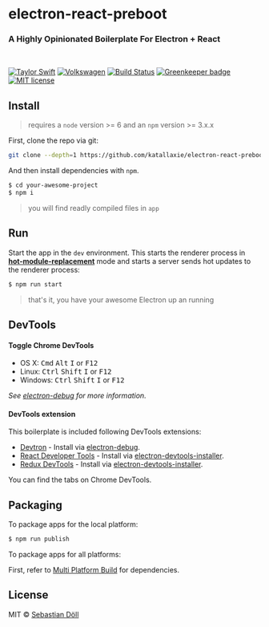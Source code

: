 # electron-react-preboot

### A Highly Opinionated Boilerplate For Electron + React 

<br/>

[![Taylor Swift](https://img.shields.io/badge/secured%20by-taylor%20swift-brightgreen.svg)](https://twitter.com/SwiftOnSecurity)
[![Volkswagen](https://auchenberg.github.io/volkswagen/volkswargen_ci.svg?v=1)](https://github.com/auchenberg/volkswagen)
[![Build Status](https://travis-ci.org/katallaxie/electron-react-preboot.svg?branch=master)](https://travis-ci.org/katallaxie/electron-react-preboot)
[![Greenkeeper badge](https://badges.greenkeeper.io/katallaxie/electron-react-preboot.svg)](https://greenkeeper.io/)
[![MIT license](http://img.shields.io/badge/license-MIT-brightgreen.svg)](http://opensource.org/licenses/MIT)

## Install

> requires a `node` version >= 6 and an `npm` version >= 3.x.x

First, clone the repo via git:

```bash
git clone --depth=1 https://github.com/katallaxie/electron-react-preboot.git your-awesome-project
```

And then install dependencies with `npm`.

```bash
$ cd your-awesome-project
$ npm i
```

> you will find readly compiled files in `app`

## Run

Start the app in the `dev` environment. This starts the renderer process in [**hot-module-replacement**](https://webpack.js.org/guides/hmr-react/) mode and starts a server sends hot updates to the renderer process:

```bash
$ npm run start
```

> that's it, you have your awesome Electron up an running

## DevTools

#### Toggle Chrome DevTools

- OS X: <kbd>Cmd</kbd> <kbd>Alt</kbd> <kbd>I</kbd> or <kbd>F12</kbd>
- Linux: <kbd>Ctrl</kbd> <kbd>Shift</kbd> <kbd>I</kbd> or <kbd>F12</kbd>
- Windows: <kbd>Ctrl</kbd> <kbd>Shift</kbd> <kbd>I</kbd> or <kbd>F12</kbd>

*See [electron-debug](https://github.com/sindresorhus/electron-debug) for more information.*

#### DevTools extension

This boilerplate is included following DevTools extensions:

* [Devtron](https://github.com/electron/devtron) - Install via [electron-debug](https://github.com/sindresorhus/electron-debug).
* [React Developer Tools](https://github.com/facebook/react-devtools) - Install via [electron-devtools-installer](https://github.com/GPMDP/electron-devtools-installer).
* [Redux DevTools](https://github.com/zalmoxisus/redux-devtools-extension) - Install via [electron-devtools-installer](https://github.com/GPMDP/electron-devtools-installer).

You can find the tabs on Chrome DevTools.

## Packaging

To package apps for the local platform:

```bash
$ npm run publish
```

To package apps for all platforms:

First, refer to [Multi Platform Build](https://github.com/electron-userland/electron-builder/wiki/Multi-Platform-Build) for dependencies.

## License
MIT © [Sebastian Döll](https://github.com/katallaxie)
